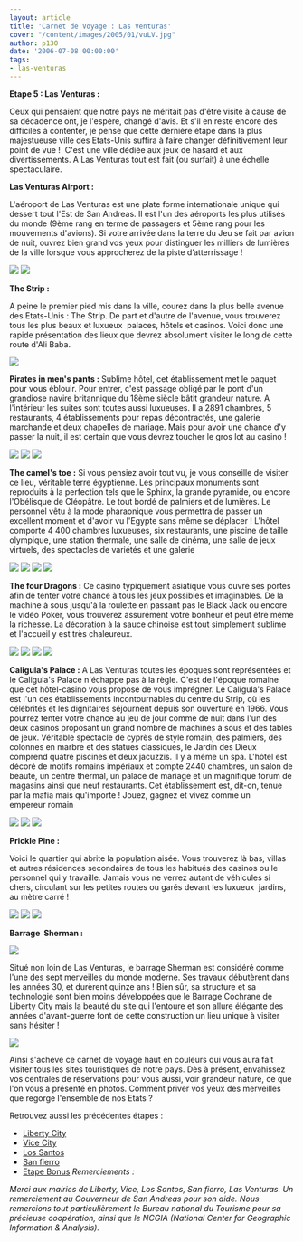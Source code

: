 ```yaml
---
layout: article
title: 'Carnet de Voyage : Las Venturas'
cover: "/content/images/2005/01/vuLV.jpg"
author: p130
date: '2006-07-08 00:00:00'
tags:
- las-venturas
---
```


 **Etape 5 : Las Venturas :**

Ceux qui pensaient que notre pays ne méritait pas d'être visité à cause de sa décadence ont, je l'espère, changé d'avis. Et s'il en reste encore des difficiles à contenter, je pense que cette dernière étape dans la plus majestueuse ville des Etats-Unis suffira à faire changer définitivement leur point de vue !&nbsp;&nbsp;C'est une ville dédiée aux jeux de hasard et aux divertissements. A Las Venturas tout est fait (ou surfait) à une échelle spectaculaire.

**Las Venturas Airport :**

L'aéroport de Las Venturas est une plate forme internationale unique qui dessert tout l'Est de San Andreas. Il est&nbsp;l'un des aéroports les plus utilisés du monde (9ème rang&nbsp;en terme de passagers et 5ème rang pour les mouvements d'avions). Si votre arrivée dans la terre du Jeu se fait par avion de nuit, ouvrez bien grand vos yeux pour distinguer les milliers de lumières de la ville lorsque vous approcherez de la piste d’atterrissage !

![](/content/images/2005/01/vuLV2.jpg)
![](/content/images/2005/01/vuLV.jpg)

**The Strip :**

A peine le premier pied mis dans la ville, courez dans la plus belle avenue des Etats-Unis : The Strip. De part et d'autre de l'avenue, vous trouverez tous les plus beaux et luxueux&nbsp; palaces, hôtels et casinos. Voici donc une rapide&nbsp;présentation des lieux que devrez absolument visiter le long de cette route d'Ali Baba.

![](/content/images/2005/01/CarnetLV12.jpg)

**Pirates in men's pants :** Sublime hôtel, cet établissement met le paquet pour vous éblouir. Pour entrer, c'est passage obligé par le pont d'un grandiose navire britannique du 18ème siècle bâtit grandeur nature. A l'intérieur les suites sont toutes aussi luxueuses. Il a 2891 chambres, 5 restaurants, 4 établissements pour repas décontractés, une galerie marchande et deux chapelles de mariage. Mais pour avoir une chance d'y passer la nuit, il est certain que vous devrez toucher le gros lot au casino !

![](/content/images/2005/01/CarnetLV13.jpg)
![](/content/images/2005/01/CarnetLV14.jpg)
![](/content/images/2005/01/CarnetLV8.jpg)

**The camel's toe**  **:** Si vous pensiez avoir tout vu, je vous conseille de visiter ce lieu, véritable terre égyptienne. Les principaux monuments sont reproduits à la perfection tels que le Sphinx, la grande pyramide, ou encore l'Obélisque de Cléopâtre. Le tout bordé de palmiers et de lumières. Le personnel vêtu à la mode pharaonique vous permettra de passer un excellent moment et d'avoir vu l'Egypte sans même se déplacer !&nbsp;L'hôtel comporte 4 400 chambres luxueuses, six restaurants, une piscine de taille olympique, une station thermale, une salle de cinéma, une salle de jeux virtuels, des spectacles de variétés et une galerie

![](/content/images/2005/01/CarnetLV9.jpg)
![](/content/images/2005/01/CarnetLV10.jpg)
![](/content/images/2005/01/CarnetLV7.jpg)
![](/content/images/2005/01/CarnetLV3.jpg)

**The four Dragons :** Ce casino typiquement asiatique vous ouvre ses portes afin de tenter votre chance à tous les jeux possibles et imaginables. De la machine à sous jusqu'à la roulette en passant pas le Black Jack ou encore le vidéo Poker, vous trouverez assurément votre bonheur et peut être même la richesse. La décoration à la sauce chinoise est tout simplement sublime et l'accueil y est très chaleureux.

![](/content/images/2005/01/CarnetLV4.jpg)
![](/content/images/2005/01/CarnetLV5.jpg)
![](/content/images/2005/01/CarnetLV6.jpg)
![](/content/images/2005/01/CarnetLV16.jpg)

**Caligula's Palace :** A Las Venturas toutes les époques sont représentées et le Caligula's Palace n'échappe pas à la règle. C'est de l'époque romaine que cet hôtel-casino vous propose de vous imprégner. Le Caligula's Palace est l'un des établissements incontournables du centre du Strip, où les célébrités et les dignitaires séjournent depuis son ouverture en 1966. Vous pourrez tenter votre chance au jeu de jour comme de nuit dans l'un des deux casinos proposant un grand nombre de machines à sous et des tables de jeux. Véritable spectacle de cyprès de style romain, des palmiers, des colonnes en marbre et des statues classiques, le Jardin des Dieux comprend quatre piscines et deux jacuzzis. Il y a même un spa. L'hôtel est décoré de motifs romains impériaux et compte 2440 chambres, un salon de beauté, un centre thermal, un palace de mariage et un magnifique forum de magasins ainsi que neuf restaurants. Cet établissement est, dit-on, tenue par la mafia mais qu'importe ! Jouez, gagnez et vivez comme un empereur&nbsp;romain

![](/content/images/2005/01/CarnetLV17.jpg)
![](/content/images/2005/01/CarnetLV15.jpg)
![](/content/images/2005/01/CarnetLV18.jpg)

**Prickle Pine :**

Voici le quartier qui abrite la population aisée. Vous trouverez là bas, villas et autres résidences secondaires de tous les habitués des casinos ou le personnel qui y travaille. Jamais vous ne verrez autant de véhicules si chers,&nbsp;circulant sur les petites routes ou garés devant les luxueux&nbsp; jardins, au mètre carré !

![](/content/images/2005/01/Prickle3.jpg)
![](/content/images/2005/01/Prickle2.jpg)
![](/content/images/2005/01/Prickle1.jpg)

**Barrage&nbsp; Sherman :**

![](/content/images/2005/01/cote%20barage.jpg)

Situé non loin de Las Venturas, le barrage Sherman est considéré comme l'une des sept merveilles du monde moderne. Ses travaux débutèrent dans les années 30, et durèrent quinze ans !&nbsp;Bien sûr, sa structure et sa technologie sont bien moins développées que le Barrage Cochrane de Liberty City mais la beauté du site qui l'entoure et son allure élégante des années d'avant-guerre font de&nbsp;cette construction un lieu unique à visiter sans hésiter !

![](/content/images/2005/01/Vue%20barrage.jpg)

Ainsi s'achève ce carnet de voyage haut en couleurs qui vous aura fait visiter tous les sites touristiques de notre pays. Dès à présent, envahissez vos centrales de réservations pour vous aussi, voir grandeur nature, ce que l'on vous a présenté en photos. Comment priver vos yeux des merveilles que regorge l'ensemble de nos Etats ?

Retrouvez aussi les précédentes étapes :

- [Liberty City](/2006/01/13/carnet-de-voyage---liberty-city/)
- [Vice City](/2006/02/02/carnet-de-voyage---vice-city/)
- [Los Santos](/2006/05/21/carnet-de-voyage-los-santos/)
- [San fierro](/2006/06/04/carnet-de-voyage-san-fierro/)
- [Etape Bonus](/2006/06/16/carnet-de-voyage-etape-bonus/)
_Remerciements :_

_Merci aux mairies de&nbsp;Liberty, Vice, Los Santos, San fierro, Las Venturas. Un remerciement au Gouverneur de San Andreas pour son aide. Nous remercions&nbsp;tout particulièrement&nbsp;le&nbsp;Bureau national du Tourisme pour sa précieuse coopération, ainsi que le&nbsp;NCGIA (National Center for Geographic Information & Analysis)._

<!--kg-card-end: markdown-->
